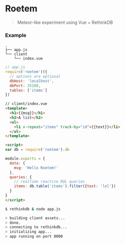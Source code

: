 # Roetem

> Meteor-like experiment using Vue + RethinkDB

### Example

```
.
├── app.js
└── client
    └── index.vue
```

``` js
// app.js
require('roetem')({
  // options are optional
  dbHost: 'localhost',
  dbPort: 25108,
  tables: ['items']
})
```

``` html
// client/index.vue
<template>
  <h1>{{msg}}</h1>
  <h2>A list</h2>
  <ul>
    <li v-repeat="items" track-by="id">{{text}}</li>
  </ul>
</template>

<script>
var db = require('roetem').db

module.exports = {
  data: {
    msg: 'Hello Roetem!'
  },
  queries: {
    // realtime reactive RQL queries
    items: db.table('items').filter({text: 'lol'})
  }
}
</script>
```

``` bash
$ rethinkdb & node app.js

> building client assets...
> done.
> connecting to rethinkdb...
> initializing app...
> app running on port 8000
```